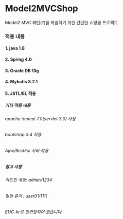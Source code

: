 # Model2MVCShop 
Model2 MVC 패턴(?)을 학습하기 위한 간단한 쇼핑몰 프로젝트


### 적용 내용
#### 1. java 1.8
#### 2. Spring 4.0
#### 3. Oracle DB 10g
#### 4. Mybatis 3.2.1
#### 5. JSTL/EL 적용 

##### 기타 적용 내용 
###### apache tomcat 7.0(servlet 3.0) 사용
###### bootstrap 3.4 적용
###### Ajax/RestFul 서버 적용

##### 참고 사항
###### 어드민 계정: admin/1234
###### 일반 유저 : user01/1111
###### EUC-kr로 인코딩되어 있습니다.
